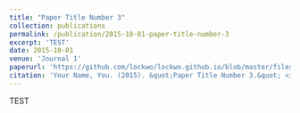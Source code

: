 ```yaml
---
title: "Paper Title Number 3"
collection: publications
permalink: /publication/2015-10-01-paper-title-number-3
excerpt: 'TEST'
date: 2015-10-01
venue: 'Journal 1'
paperurl: 'https://github.com/lockwo/lockwo.github.io/blob/master/files/71_paper.pdf'
citation: 'Your Name, You. (2015). &quot;Paper Title Number 3.&quot; <i>Journal 1</i>. 1(3).'
---
```


TEST
